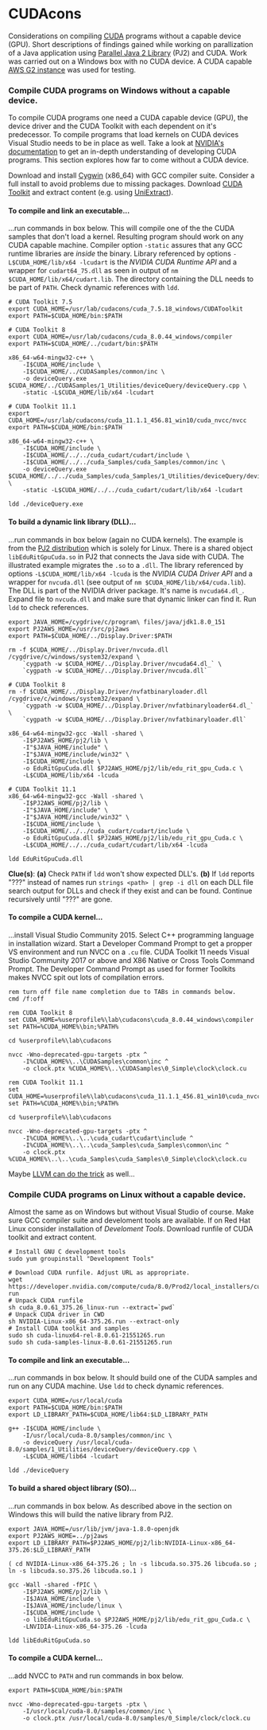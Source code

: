 # CUDAcons
Considerations on compiling [CUDA](https://de.wikipedia.org/wiki/CUDA) programs without a capable device (GPU). Short descriptions of findings gained while working on parallization of a Java application using [Parallel Java 2 Library](https://www.cs.rit.edu/~ark/pj2.shtml) (PJ2) and CUDA. Work was carried out on a Windows box with no CUDA device. A CUDA capable [AWS G2 instance](https://aws.amazon.com/de/blogs/aws/new-g2-instance-type-with-4x-more-gpu-power/) was used for testing.

### Compile CUDA programs on Windows without a capable device.
To compile CUDA programs one need a CUDA capable device (GPU), the device driver and the CUDA Toolkit with each dependent on it's predecessor. To compile programs that load kernels on CUDA devices Visual Studio needs to be in place as well. Take a look at [NVIDIA's documentation](https://docs.nvidia.com/cuda/cuda-c-programming-guide/) to get an in-depth understanding of developing CUDA programs. This section explores how far to come without a CUDA device.

Download and install [Cygwin](http://cygwin.com/) (x86_64) with GCC compiler suite. Consider a full install to avoid problems due to missing packages. Download [CUDA Toolkit](https://developer.nvidia.com/cuda-toolkit) and extract content (e.g. using [UniExtract](http://www.legroom.net/software/uniextract)).

#### To compile and link an executable...
...run commands in box below. This will compile one of the the CUDA samples that don't load a kernel. Resulting program should work on any CUDA capable machine. Compiler option `-static` assures that any GCC runtime libraries are *inside* the binary. Library referenced by options `-L$CUDA_HOME/lib/x64 -lcudart` is the *NVIDIA CUDA Runtime API* and a wrapper for `cudart64_75.dll` as seen in output of `nm $CUDA_HOME/lib/x64/cudart.lib`. The directory containing the DLL needs to be part of `PATH`. Check dynamic references with `ldd`.
```
# CUDA Toolkit 7.5
export CUDA_HOME=/usr/lab/cudacons/cuda_7.5.18_windows/CUDAToolkit
export PATH=$CUDA_HOME/bin:$PATH

# CUDA Toolkit 8
export CUDA_HOME=/usr/lab/cudacons/cuda_8.0.44_windows/compiler
export PATH=$CUDA_HOME/../cudart/bin:$PATH

x86_64-w64-mingw32-c++ \
	-I$CUDA_HOME/include \
	-I$CUDA_HOME/../CUDASamples/common/inc \
	-o deviceQuery.exe $CUDA_HOME/../CUDASamples/1_Utilities/deviceQuery/deviceQuery.cpp \
	-static -L$CUDA_HOME/lib/x64 -lcudart

# CUDA Toolkit 11.1
export CUDA_HOME=/usr/lab/cudacons/cuda_11.1.1_456.81_win10/cuda_nvcc/nvcc
export PATH=$CUDA_HOME/bin:$PATH

x86_64-w64-mingw32-c++ \
	-I$CUDA_HOME/include \
	-I$CUDA_HOME/../../cuda_cudart/cudart/include \
	-I$CUDA_HOME/../../cuda_Samples/cuda_Samples/common/inc \
	-o deviceQuery.exe $CUDA_HOME/../../cuda_Samples/cuda_Samples/1_Utilities/deviceQuery/deviceQuery.cpp \
	-static -L$CUDA_HOME/../../cuda_cudart/cudart/lib/x64 -lcudart

ldd ./deviceQuery.exe
```

#### To build a dynamic link library (DLL)...
...run commands in box below (again no CUDA kernels). The example is from the [PJ2 distribution](pj2) which is solely for Linux. There is a shared object `libEduRitGpuCuda.so` in PJ2 that connects the Java side with CUDA. The illustrated example migrates the `.so` to a  `.dll`. The library referenced by options `-L$CUDA_HOME/lib/x64 -lcuda` is the *NVIDIA CUDA Driver API* and a wrapper for `nvcuda.dll` (see output of `nm $CUDA_HOME/lib/x64/cuda.lib`). The DLL is part of the NVIDIA driver package. It's name is `nvcuda64.dl_`. Expand file to `nvcuda.dll` and make sure that dynamic linker can find it. Run `ldd` to check references.
```
export JAVA_HOME=/cygdrive/c/program\ files/java/jdk1.8.0_151
export PJ2AWS_HOME=/usr/src/pj2aws
export PATH=$CUDA_HOME/../Display.Driver:$PATH

rm -f $CUDA_HOME/../Display.Driver/nvcuda.dll
/cygdrive/c/windows/system32/expand \
	`cygpath -w $CUDA_HOME/../Display.Driver/nvcuda64.dl_` \
	`cygpath -w $CUDA_HOME/../Display.Driver/nvcuda.dll`

# CUDA Toolkit 8
rm -f $CUDA_HOME/../Display.Driver/nvfatbinaryloader.dll
/cygdrive/c/windows/system32/expand \
	`cygpath -w $CUDA_HOME/../Display.Driver/nvfatbinaryloader64.dl_` \
	`cygpath -w $CUDA_HOME/../Display.Driver/nvfatbinaryloader.dll`

x86_64-w64-mingw32-gcc -Wall -shared \
	-I$PJ2AWS_HOME/pj2/lib \
	-I"$JAVA_HOME/include" \
	-I"$JAVA_HOME/include/win32" \
	-I$CUDA_HOME/include \
	-o EduRitGpuCuda.dll $PJ2AWS_HOME/pj2/lib/edu_rit_gpu_Cuda.c \
	-L$CUDA_HOME/lib/x64 -lcuda

# CUDA Toolkit 11.1
x86_64-w64-mingw32-gcc -Wall -shared \
	-I$PJ2AWS_HOME/pj2/lib \
	-I"$JAVA_HOME/include" \
	-I"$JAVA_HOME/include/win32" \
	-I$CUDA_HOME/include \
	-I$CUDA_HOME/../../cuda_cudart/cudart/include \
	-o EduRitGpuCuda.dll $PJ2AWS_HOME/pj2/lib/edu_rit_gpu_Cuda.c \
	-L$CUDA_HOME/../../cuda_cudart/cudart/lib/x64 -lcuda

ldd EduRitGpuCuda.dll
```

**Clue(s)**: **(a)** Check `PATH` if `ldd` won't show expected DLL's. **(b)** If `ldd` reports "???" instead of names run `strings <path> | grep -i dll` on each DLL file search output for DLLs and check if they exist and can be found. Continue recursively until "???" are gone.

#### To compile a CUDA kernel...
...install Visual Studio Community 2015. Select C++ programming language in installation wizard. Start a Developer Command Prompt to get a propper VS environment and run NVCC on a `.cu` file. CUDA Toolkit 11 needs Visual Studio Community 2017 or above and X86 Native or Cross Tools Command Prompt. The Developer Command Prompt as used for former Toolkits makes NVCC spit out lots of compilation errors.
```
rem turn off file name completion due to TABs in commands below.
cmd /f:off

rem CUDA Toolkit 8
set CUDA_HOME=%userprofile%\lab\cudacons\cuda_8.0.44_windows\compiler
set PATH=%CUDA_HOME%\bin;%PATH%

cd %userprofile%\lab\cudacons

nvcc -Wno-deprecated-gpu-targets -ptx ^
	-I%CUDA_HOME%\..\CUDASamples\common\inc ^
	-o clock.ptx %CUDA_HOME%\..\CUDASamples\0_Simple\clock\clock.cu

rem CUDA Toolkit 11.1
set CUDA_HOME=%userprofile%\lab\cudacons\cuda_11.1.1_456.81_win10\cuda_nvcc\nvcc
set PATH=%CUDA_HOME%\bin;%PATH%

cd %userprofile%\lab\cudacons

nvcc -Wno-deprecated-gpu-targets -ptx ^
	-I%CUDA_HOME%\..\..\cuda_cudart\cudart\include ^
	-I%CUDA_HOME%\..\..\cuda_Samples\cuda_Samples\common\inc ^
	-o clock.ptx %CUDA_HOME%\..\..\cuda_Samples\cuda_Samples\0_Simple\clock\clock.cu
```

Maybe [LLVM can do the trick](http://llvm.org/docs/CompileCudaWithLLVM.html) as well...

### Compile CUDA programs on Linux without a capable device.
Almost the same as on Windows but without Visual Studio of course. Make sure GCC compiler suite and develoment tools are available. If on Red Hat Linux consider installation of *Develoment Tools*. Download runfile of CUDA toolkit and extract content.
```
# Install GNU C development tools
sudo yum groupinstall "Development Tools"

# Download CUDA runfile. Adjust URL as appropriate.
wget https://developer.nvidia.com/compute/cuda/8.0/Prod2/local_installers/cuda_8.0.61_375.26_linux-run
# Unpack CUDA runfile
sh cuda_8.0.61_375.26_linux-run --extract=`pwd`
# Unpack CUDA driver in CWD
sh NVIDIA-Linux-x86_64-375.26.run --extract-only
# Install CUDA toolkit and samples
sudo sh cuda-linux64-rel-8.0.61-21551265.run
sudo sh cuda-samples-linux-8.0.61-21551265.run
```

#### To compile and link an executable...
...run commands in box below. It should build one of the CUDA samples and run on any CUDA machine. Use `ldd` to check dynamic references.
```
export CUDA_HOME=/usr/local/cuda
export PATH=$CUDA_HOME/bin:$PATH
export LD_LIBRARY_PATH=$CUDA_HOME/lib64:$LD_LIBRARY_PATH

g++ -I$CUDA_HOME/include \
	-I/usr/local/cuda-8.0/samples/common/inc \
	-o deviceQuery /usr/local/cuda-8.0/samples/1_Utilities/deviceQuery/deviceQuery.cpp \
	-L$CUDA_HOME/lib64 -lcudart

ldd ./deviceQuery
```

#### To build a shared object library (SO)...
...run commands in box below. As described above in the section on Windows this will build the native library from PJ2.
```
export JAVA_HOME=/usr/lib/jvm/java-1.8.0-openjdk
export PJ2AWS_HOME=../pj2aws
export LD_LIBRARY_PATH=$PJ2AWS_HOME/pj2/lib:NVIDIA-Linux-x86_64-375.26:$LD_LIBRARY_PATH

( cd NVIDIA-Linux-x86_64-375.26 ; ln -s libcuda.so.375.26 libcuda.so ; ln -s libcuda.so.375.26 libcuda.so.1 )

gcc -Wall -shared -fPIC \
	-I$PJ2AWS_HOME/pj2/lib \
	-I$JAVA_HOME/include \
	-I$JAVA_HOME/include/linux \
	-I$CUDA_HOME/include \
	-o libEduRitGpuCuda.so $PJ2AWS_HOME/pj2/lib/edu_rit_gpu_Cuda.c \
	-LNVIDIA-Linux-x86_64-375.26 -lcuda

ldd libEduRitGpuCuda.so
```

#### To compile a CUDA kernel...
...add NVCC to `PATH` and run commands in box below.
```
export PATH=$CUDA_HOME/bin:$PATH

nvcc -Wno-deprecated-gpu-targets -ptx \
	-I/usr/local/cuda-8.0/samples/common/inc \
	-o clock.ptx /usr/local/cuda-8.0/samples/0_Simple/clock/clock.cu
```
